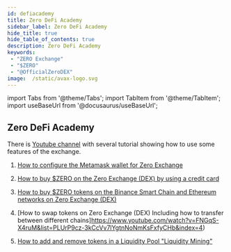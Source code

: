 ```yaml
---
id: defiacademy
title: Zero DeFi Academy
sidebar_label: Zero DeFi Academy
hide_title: true
hide_table_of_contents: true
description: Zero DeFi Academy
keywords:
 - "ZERO Exchange"
 - "$ZERO"
 - "@OfficialZeroDEX"
image:  /static/avax-logo.svg
---
```


import Tabs from '@theme/Tabs';
import TabItem from '@theme/TabItem';
import useBaseUrl from '@docusaurus/useBaseUrl';

## Zero DeFi Academy

There is [Youtube channel](https://www.youtube.com/playlist?list=PLUrP9cz-3kCcVv7lYgtnNoNmKsFxfyCHb) with several tutorial showing how to use some features of the exchange.

1. [How to configure the Metamask wallet for Zero Exchange](https://www.youtube.com/watch?v=UABV0xzYAEg&list=PLUrP9cz-3kCcVv7lYgtnNoNmKsFxfyCHb&index=1)

1. [How to buy $ZERO on the Zero Exchange (DEX) by using a credit card](https://www.youtube.com/watch?v=iRbc36Q_rRk&list=PLUrP9cz-3kCcVv7lYgtnNoNmKsFxfyCHb&index=2)

1. [How to buy $ZERO tokens on the Binance Smart Chain and Ethereum networks on Zero Exchange (DEX)](https://www.youtube.com/watch?v=77B7vfFtxq4&list=PLUrP9cz-3kCcVv7lYgtnNoNmKsFxfyCHb&index=3)

1. [How to swap tokens on Zero Exchange (DEX) Including how to transfer between different chains]https://www.youtube.com/watch?v=FNGqS-X4ruM&list=PLUrP9cz-3kCcVv7lYgtnNoNmKsFxfyCHb&index=4)

1. [How to add and remove tokens in a Liquidity Pool "Liquidity Mining"](https://www.youtube.com/watch?v=ONvbpnP1lxc&list=PLUrP9cz-3kCcVv7lYgtnNoNmKsFxfyCHb&index=5&t=200s)



